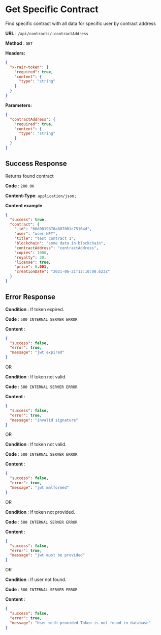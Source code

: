 # Get Specific Contract

Find specific contract with all data for specific user by contract address

**URL** : `/api/contracts/:contractAddress`

**Method** : `GET`

**Headers:**

```json
{
  "x-rair-token": {
    "required": true,
    "content": {
      "type": "string"
    }
  }
}
```

**Parameters:**

```json
{
  "contractAddress": {
    "required": true,
    "content": {
      "type": "string"
    }
  }
}
```

## Success Response

Returns found contract

**Code** : `200 OK`

**Content-Type**: `application/json;`

**Content example**

```json
{
  "success": true,
  "contract": {
    "_id": "60d0819870a807001c75164d",
    "user": "user NFT",
    "title": "test contract 1",
    "blockchain": "some data in blockchain",
    "contractAddress": "contractAddress",
    "copies": 1000,
    "royalty": 30,
    "license": true,
    "price": 0.001,
    "creationDate": "2021-06-21T12:10:00.623Z"
  }
}
```

## Error Response

**Condition** : If token expired.

**Code** : `500 INTERNAL SERVER ERROR`

**Content** :

```json
{
  "success": false,
  "error": true,
  "message": "jwt expired"
}
```

OR

**Condition** : If token not valid.

**Code** : `500 INTERNAL SERVER ERROR`

**Content** :

```json
{
  "success": false,
  "error": true,
  "message": "invalid signature"
}
```

OR

**Condition** : If token not valid.

**Code** : `500 INTERNAL SERVER ERROR`

**Content** :

```json
{
  "success": false,
  "error": true,
  "message": "jwt malformed"
}
```

OR

**Condition** : If token not provided.

**Code** : `500 INTERNAL SERVER ERROR`

**Content** :

```json
{
  "success": false,
  "error": true,
  "message": "jwt must be provided"
}
```

OR

**Condition** : If user not found.

**Code** : `500 INTERNAL SERVER ERROR`

**Content** :

```json
{
  "success": false,
  "error": true,
  "message": "User with provided Token is not found in database"
}
```
